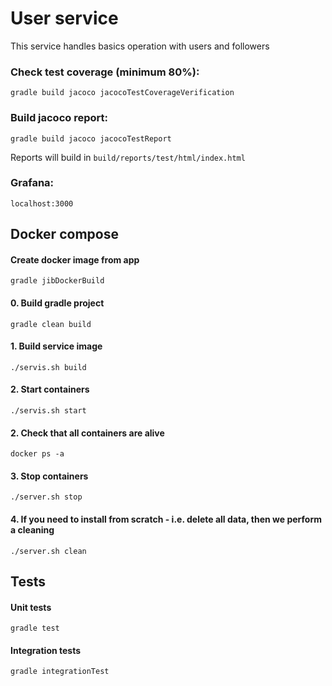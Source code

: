 # User service
This service handles basics operation with users and followers


### Check test coverage (minimum 80%):
    gradle build jacoco jacocoTestCoverageVerification

### Build jacoco report:
    gradle build jacoco jacocoTestReport

Reports will build in `build/reports/test/html/index.html`

### Grafana:

    localhost:3000

## Docker compose

#### Create docker image from app

    gradle jibDockerBuild

#### 0. Build gradle project
    gradle clean build

#### 1. Build service image

    ./servis.sh build

#### 2. Start containers

    ./servis.sh start

#### 2. Check that all containers are alive

    docker ps -a

#### 3. Stop containers

    ./server.sh stop

#### 4. If you need to install from scratch - i.e. delete all data, then we perform a cleaning

    ./server.sh clean


## Tests

#### Unit tests 
    gradle test

#### Integration tests
    gradle integrationTest
